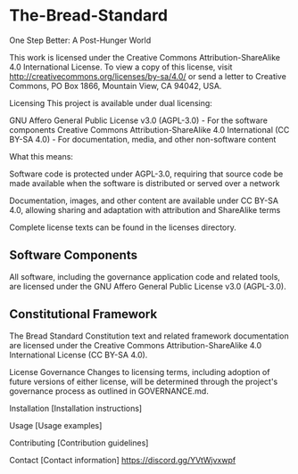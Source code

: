 # The-Bread-Standard
One Step Better: A Post-Hunger World

This work is licensed under the Creative Commons Attribution-ShareAlike 4.0 International License.
To view a copy of this license, visit http://creativecommons.org/licenses/by-sa/4.0/ or
send a letter to Creative Commons, PO Box 1866, Mountain View, CA 94042, USA.

Licensing
This project is available under dual licensing:

GNU Affero General Public License v3.0 (AGPL-3.0) - For the software components
Creative Commons Attribution-ShareAlike 4.0 International (CC BY-SA 4.0) - For documentation, media, and other non-software content

What this means:

Software code is protected under AGPL-3.0, requiring that source code be made available when the software is distributed or served over a network

Documentation, images, and other content are available under CC BY-SA 4.0, allowing sharing and adaptation with attribution and ShareAlike terms

Complete license texts can be found in the licenses directory.

## Software Components
All software, including the governance application code and related tools, are licensed under the GNU Affero General Public License v3.0 (AGPL-3.0).

## Constitutional Framework
The Bread Standard Constitution text and related framework documentation are licensed under the Creative Commons Attribution-ShareAlike 4.0 International License (CC BY-SA 4.0).

License Governance
Changes to licensing terms, including adoption of future versions of either license, will be determined through the project's governance process as outlined in GOVERNANCE.md.


Installation
[Installation instructions]

Usage
[Usage examples]

Contributing
[Contribution guidelines]


Contact
[Contact information]
https://discord.gg/YVtWjvxwpf
